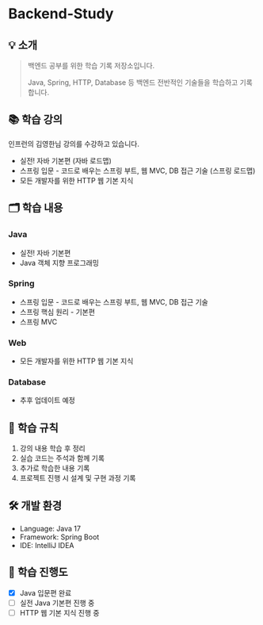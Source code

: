 # Backend-Study

## 💡 소개
> 백엔드 공부를 위한 학습 기록 저장소입니다.
> 
> Java, Spring, HTTP, Database 등 백엔드 전반적인 기술들을 학습하고 기록합니다.

## 📚 학습 강의
인프런의 김영한님 강의를 수강하고 있습니다.
- 실전! 자바 기본편 (자바 로드맵)
- 스프링 입문 - 코드로 배우는 스프링 부트, 웹 MVC, DB 접근 기술 (스프링 로드맵)
- 모든 개발자를 위한 HTTP 웹 기본 지식

## 🗂 학습 내용
### Java
- 실전! 자바 기본편
- Java 객체 지향 프로그래밍

### Spring
- 스프링 입문 - 코드로 배우는 스프링 부트, 웹 MVC, DB 접근 기술
- 스프링 핵심 원리 - 기본편
- 스프링 MVC

### Web
- 모든 개발자를 위한 HTTP 웹 기본 지식

### Database
- 추후 업데이트 예정

## 📌 학습 규칙
1. 강의 내용 학습 후 정리
2. 실습 코드는 주석과 함께 기록
3. 추가로 학습한 내용 기록
4. 프로젝트 진행 시 설계 및 구현 과정 기록

## 🛠 개발 환경
- Language: Java 17
- Framework: Spring Boot
- IDE: IntelliJ IDEA

## 📝 학습 진행도
- [x] Java 입문편 완료
- [ ] 실전 Java 기본편 진행 중
- [ ] HTTP 웹 기본 지식 진행 중
